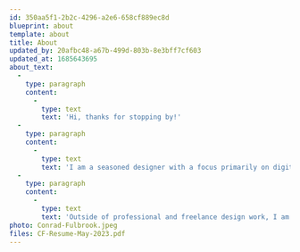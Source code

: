 ```yaml
---
id: 350aa5f1-2b2c-4296-a2e6-658cf889ec8d
blueprint: about
template: about
title: About
updated_by: 20afbc48-a67b-499d-803b-8e3bff7cf603
updated_at: 1685643695
about_text:
  -
    type: paragraph
    content:
      -
        type: text
        text: 'Hi, thanks for stopping by!'
  -
    type: paragraph
    content:
      -
        type: text
        text: 'I am a seasoned designer with a focus primarily on digital product design. I''ve lead teams for major initiatives across a range of industries, with a focus on delivering innovative and impactful experiences. I love working at the intersection of design, technology, research and business to discover insights and map paths untrodden. I also teach intermittently at various design schools in Boston, MA.'
  -
    type: paragraph
    content:
      -
        type: text
        text: 'Outside of professional and freelance design work, I am a passionate photographer, musician, audiophile, and student of a range of topics; currently on my reading list are The Silk Roads, Complexity Theory, and London Fields. I love traveling and camping with my wife and three daughters. We are currently based in Cambridge, MA.'
photo: Conrad-Fulbrook.jpeg
files: CF-Resume-May-2023.pdf
---
```

